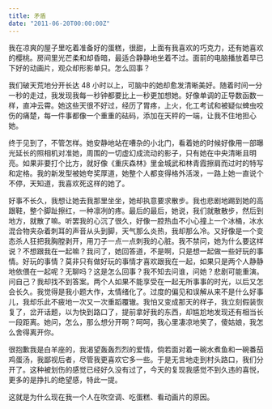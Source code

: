 ```yaml
---
title: 矛盾
date: "2011-06-20T00:00:00Z"
---
```


我在凉爽的屋子里吃着准备好的蛋糕，很甜，上面有我喜欢的巧克力，还有她喜欢的樱桃。房间里光芒柔和却昏暗，最适合静静地坐着不过。面前的电脑播放着早已下好的动画片，观众却形影单只。怎么回事？

我们破天荒地分开长达 48 小时以上，可脑中的她却愈发清晰美好。随着时间一分一秒的走过，我发现我每一秒钟都要比上一秒更加想她。好像单调的正导数函数一样，直冲云霄。她这些天很不好过，经历了胃疼，上火，化工考试和被疑似蜱虫咬伤的痛楚，每一件事都像一个重重的砝码，添加在天枰的一端，让我不住地担心她。

终于见到了，不管怎样。她安静地站在嘈杂的小北门，看着她的时候好像用一部曝光延长的照相机对准她，周围的一切虚幻成流动的影子，只有她在中央清晰且明亮。如果非要打个比方，就好像《重庆森林》里金城武和林青霞擦肩而过时的特写和定格。我的新发型被她夸奖厚道，她整个人都变得格外活泼，一路上她一直说个不停，天知道，我喜欢死这样的她了。

好事不长久，我想让她去我那里坐坐，她却执意要求散步。我也悲剧地踢到她的高跟鞋，整个脚趾擦红，一种凛冽的疼。最后的最后，她说，我们就散散步，然后到地方，就散了嘛。听罢我的心沉了很久，好像一腔热血不小心撞上一个冰桶，冰水混合物夹杂着刺耳的声音从头到脚，天气那么炎热，我却那么冷。又好像是一个变态杀人狂把我胸膛剥开，用刀子一点一点刺我的心脏。我不禁问，她为什么要这样说？不想跟我在一起嘛？我问了，她回答道，不是啊，只是想一起做一些好玩的事情。好玩的事情？莫非只有做好玩的事情才喜欢跟我在一起，如果只是两个人静静地依偎在一起呢？无聊吗？这是怎么回事？我不知去问谁，问她？悲剧可能重演。问自己？我却找不到答案。两个人如果不能享受在一起无所事事的时光，以后又怎会长久。我觉得是我小题大作，太情绪化了。过度的偏见和误解从来不是什么好事儿，我却乐此不疲地一次又一次重蹈覆辙。我怕又变成那天的样子，我立刻假装恢复了，岔开话题，以为快到路口了，提前拿好我的东西，却尴尬地发现还有相当长一段距离。她问，怎么，那么想分开啊？呵呵，我心里凄凉地笑了，傻姑娘，我怎么舍得离开你。

很抱歉我是白羊座的，我渴望轰轰烈烈的爱情，倘若面对着一碗水煮鱼和一碗番茄鸡蛋汤，我鄙视后者，尽管我更喜欢它多一些。于是无言地走到村头路口，我们分开了。这种被划伤的感觉已经好久没有过了，今天的复现我感觉不到久违的喜悦，更多的是挣扎的绝望感，特此一提。

这就是为什么现在我一个人在吹空调、吃蛋糕、看动画片的原因。
